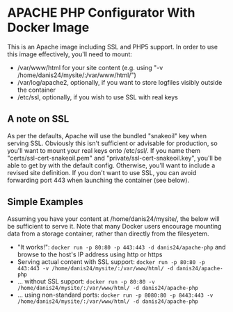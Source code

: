 # APACHE PHP Configurator With Docker Image

This is an Apache image including SSL and PHP5 support. In order to use this image effectively, you'll need to mount:

* /var/www/html for your site content (e.g. using "-v /home/danis24/mysite/:/var/www/html/")
* /var/log/apache2, optionally, if you want to store logfiles visibly outside the container
* /etc/ssl, optionally, if you wish to use SSL with real keys

## A note on SSL

As per the defaults, Apache will use the bundled "snakeoil" key when serving SSL. Obviously this isn't sufficient or advisable for production, so you'll want to mount your real keys onto /etc/ssl/. If you name them "certs/ssl-cert-snakeoil.pem" and "private/ssl-cert-snakeoil.key", you'll be able to get by with the default config. Otherwise, you'll want to include a revised site definition. If you don't want to use SSL, you can avoid forwarding port 443 when launching the container (see below).

## Simple Examples

Assuming you have your content at /home/danis24/mysite/, the below will be sufficient to serve it. Note that many Docker users encourage mounting data from a storage container, rather than directly from the filesyetem.

* "It works!": `docker run -p 80:80 -p 443:443 -d danis24/apache-php` and browse to the host's IP address using http or https
* Serving actual content with SSL support: `docker run -p 80:80 -p 443:443 -v /home/danis24/mysite/:/var/www/html/ -d danis24/apache-php`
* ... without SSL support: `docker run -p 80:80 -v /home/danis24/mysite/:/var/www/html/ -d danis24/apache-php`
* ... using non-standard ports: `docker run -p 8080:80 -p 8443:443 -v /home/danis24/mysite/:/var/www/html/ -d danis24/apache-php`

